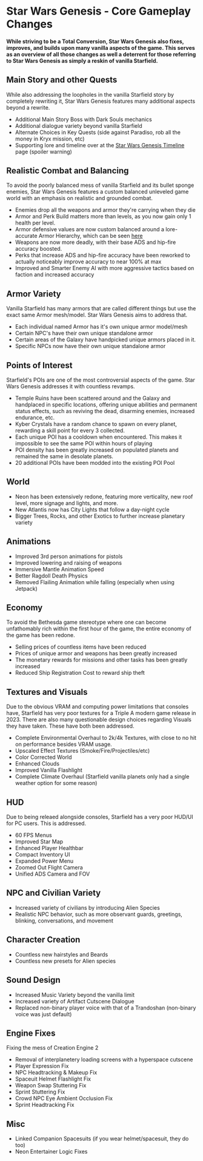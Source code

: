 # Star Wars Genesis - Core Gameplay Changes

#### While striving to be a Total Conversion, Star Wars Genesis also fixes, improves, and builds upon many vanilla aspects of the game. This serves as an overview of all those changes as well a deterrent for those referring to Star Wars Genesis as simply a reskin of vanilla Starfield.

## Main Story and other Quests
While also addressing the loopholes in the vanilla Starfield story by completely rewriting it, Star Wars Genesis features many additional aspects beyond a rewrite.
- Additional Main Story Boss with Dark Souls mechanics
- Additional dialogue variety beyond vanilla Starfield
- Alternate Choices in Key Quests (side against Paradiso, rob all the money in Kryx mission, etc)
- Supporting lore and timeline over at the [Star Wars Genesis Timeline](https://github.com/DeityVengy/Star-Wars-Genesis-Timeline) page (spoiler warning)

## Realistic Combat and Balancing
To avoid the poorly balanced mess of vanilla Starfield and its bullet sponge enemies, Star Wars Genesis features a custom balanced unleveled game world with an emphasis on realistic and grounded combat.
- Enemies drop all the weapons and armor they're carrying when they die
- Armor and Perk Build matters more than levels, as you now gain only 1 health per level.
- Armor defensive values are now custom balanced around a lore-accurate Armor Hierarchy, which can be seen [here](https://docs.google.com/spreadsheets/d/10nsfWMzfDtFHDXaNGmyb3dDeQLnNtfgh/edit?gid=2113529235#gid=2113529235)
- Weapons are now more deadly, with their base ADS and hip-fire accuracy boosted.
- Perks that increase ADS and hip-fire accuracy have been reworked to actually noticeably improve accuracy to near 100% at max
- Improved and Smarter Enemy AI with more aggressive tactics based on faction and increased accuracy

## Armor Variety
Vanilla Starfield has many armors that are called different things but use the exact same Armor mesh/model. Star Wars Genesis aims to address that.
- Each individual named Armor has it's own unique armor model/mesh
- Certain NPC's have their own unique standalone armor
- Certain areas of the Galaxy have handpicked unique armors placed in it.
- Specific NPCs now have their own unique standalone armor

## Points of Interest
Starfield's POIs are one of the most controversial aspects of the game. Star Wars Genesis addresses it with countless revamps.
- Temple Ruins have been scattered around and the Galaxy and handplaced in specific locations, offering unique abilities and permanent status effects, such as reviving the dead, disarming enemies, increased endurance, etc.
- Kyber Crystals have a random chance to spawn on every planet, rewarding a skill point for every 3 collected.
- Each unique POI has a cooldown when encountered. This makes it impossible to see the same POI within hours of playing
- POI density has been greatly increased on populated planets and remained the same in desolate planets.
- 20 additional POIs have been modded into the existing POI Pool

## World
- Neon has been extensively redone, featuring more verticality, new roof level, more signage and lights, and more.
- New Atlantis now has City Lights that follow a day-night cycle
- Bigger Trees, Rocks, and other Exotics to further increase planetary variety

## Animations
- Improved 3rd person animations for pistols
- Improved lowering and raising of weapons
- Immersive Mantle Animation Speed
- Better Ragdoll Death Physics
- Removed Flailing Animation while falling (especially when using Jetpack)

## Economy
To avoid the Bethesda game stereotype where one can become unfathomably rich within the first hour of the game, the entire economy of the game has been redone.
- Selling prices of countless items have been reduced
- Prices of unique armor and weapons has been greatly increased
- The monetary rewards for missions and other tasks has been greatly increased
- Reduced Ship Registration Cost to reward ship theft

## Textures and Visuals
Due to the obvious VRAM and computing power limitations that consoles have, Starfield has very poor textures for a Triple A modern game release in 2023. There are also many questionable design choices regarding Visuals they have taken. These have both been addressed.
- Complete Environmental Overhaul to 2k/4k Textures, with close to no hit on performance besides VRAM usage.
- Upscaled Effect Textures (Smoke/Fire/Projectiles/etc)
- Color Corrected World
- Enhanced Clouds
- Improved Vanilla Flashlight
- Complete Climate Overhaul (Starfield vanilla planets only had a single weather option for some reason)

## HUD
Due to being releaed alongside consoles, Starfield has a very poor HUD/UI for PC users. This is addressed. 
- 60 FPS Menus
- Improved Star Map
- Enhanced Player Healthbar
- Compact Inventory UI
- Expanded Power Menu
- Zoomed Out Flight Camera
- Unified ADS Camera and FOV

## NPC and Civilian Variety
- Increased variety of civilians by introducing Alien Species
- Realistic NPC behavior, such as more observant guards, greetings, blinking, conversations, and movement

## Character Creation
- Countless new hairstyles and Beards
- Countless new presets for Alien species

## Sound Design
- Increased Music Variety beyond the vanilla limit
- Increased variety of Artifact Cutscene Dialogue
- Replaced non-binary player voice with that of a Trandoshan (non-binary voice was just default)

## Engine Fixes
Fixing the mess of Creation Engine 2
- Removal of interplanetery loading screens with a hyperspace cutscene
- Player Expression Fix
- NPC Headtracking & Makeup Fix
- Spaceuit Helmet Flashlight Fix
- Weapon Swap Stuttering Fix
- Sprint Stuttering Fix
- Crowd NPC Eye Ambient Occlusion Fix
- Sprint Headtracking Fix

## Misc
- Linked Companion Spacesuits (if you wear helmet/spacesuit, they do too)
- Neon Entertainer Logic Fixes
